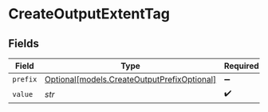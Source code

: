 # CreateOutputExtentTag


## Fields

| Field                                                                                  | Type                                                                                   | Required                                                                               | Description                                                                            |
| -------------------------------------------------------------------------------------- | -------------------------------------------------------------------------------------- | -------------------------------------------------------------------------------------- | -------------------------------------------------------------------------------------- |
| `prefix`                                                                               | [Optional[models.CreateOutputPrefixOptional]](../models/createoutputprefixoptional.md) | :heavy_minus_sign:                                                                     | N/A                                                                                    |
| `value`                                                                                | *str*                                                                                  | :heavy_check_mark:                                                                     | N/A                                                                                    |